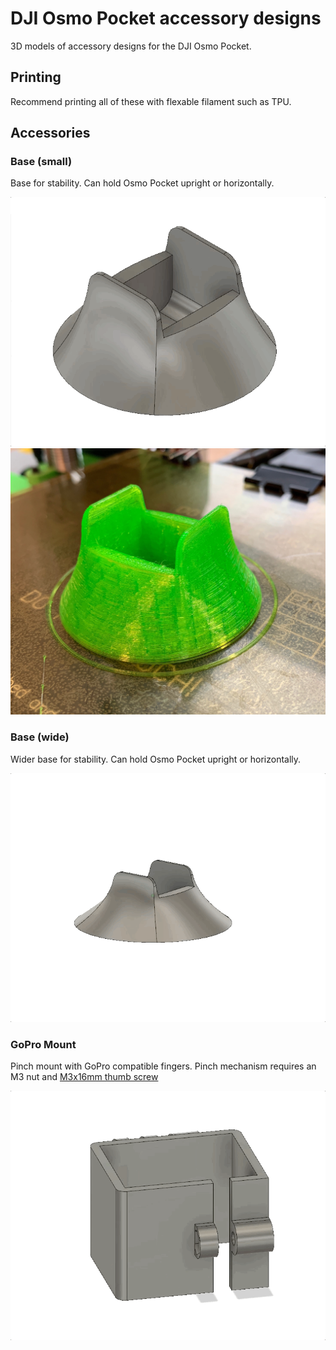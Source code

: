 # DJI Osmo Pocket accessory designs

3D models of accessory designs for the DJI Osmo Pocket.

## Printing

Recommend printing all of these with flexable filament such as TPU.

## Accessories

### Base (small)

Base for stability. Can hold Osmo Pocket upright or horizontally.

<img src="img/base-small.gif" />
<img src="img/base-small.jpg" />

### Base (wide)

Wider base for stability. Can hold Osmo Pocket upright or horizontally.

<img src="img/base-wide.gif" />

### GoPro Mount

Pinch mount with GoPro compatible fingers. 
Pinch mechanism requires an M3 nut and [M3x16mm thumb screw](https://www.mcmaster.com/92552A418)

<img src="img/gopro-mount.gif" />
